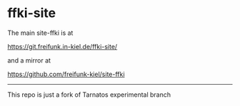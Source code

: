 # ffki-site

The main site-ffki is at 

https://git.freifunk.in-kiel.de/ffki-site/

and a mirror at

https://github.com/freifunk-kiel/site-ffki

---

This repo is just a fork of Tarnatos experimental branch
